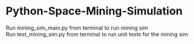 # Python-Space-Mining-Simulation
Run mining_sim_main.py from terminal to run mining sim\
Run test_mining_sim.py from terminal to run unit tests for the mining sim
